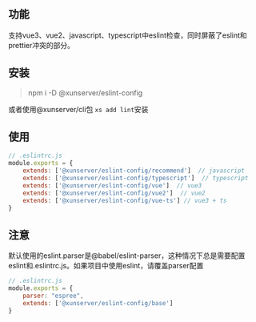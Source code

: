 ## 功能
支持vue3、vue2、javascript、typescript中eslint检查，同时屏蔽了eslint和prettier冲突的部分。

## 安装
> npm i -D @xunserver/eslint-config

或者使用@xunserver/cli包 `xs add lint`安装

## 使用
```js
// .eslintrc.js
module.exports = {
    extends: ['@xunserver/eslint-config/recommend']  // javascript
    extends: ['@xunserver/eslint-config/typescript']  // typescript
    extends: ['@xunserver/eslint-config/vue']  // vue3
    extends: ['@xunserver/eslint-config/vue2']  // vue2
    extends: ['@xunserver/eslint-config/vue-ts'] // vue3 + ts
}
```

## 注意
默认使用的eslint.parser是@babel/eslint-parser，这种情况下总是需要配置eslint和.eslintrc.js。如果项目中使用eslint，请覆盖parser配置
```js
// .eslintrc.js
module.exports = {
    parser: "espree",
    extends: ['@xunserver/eslint-config/base']
}
```
